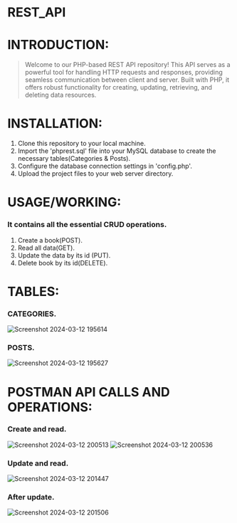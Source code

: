 # REST_API
# INTRODUCTION:
>Welcome to our PHP-based REST API repository! This API serves as a powerful tool for handling HTTP requests and responses, providing seamless communication between client and server. Built with PHP, it offers robust functionality for creating, updating, retrieving, and deleting data resources.
# INSTALLATION:
1. Clone this repository to your local machine.
2. Import the 'phprest.sql' file into your MySQL database to create the necessary tables(Categories & Posts).
3. Configure the database connection settings in 'config.php'.
4. Upload the project files to your web server directory.
# USAGE/WORKING:
### It contains all the essential CRUD operations.
1. Create a book(POST).
2. Read all data(GET).
3. Update the data by its id (PUT).
4. Delete book by its id(DELETE).
# TABLES:
### CATEGORIES.
![Screenshot 2024-03-12 195614](https://github.com/Harshithmn16/REST_API/assets/124524990/d4c00bac-7b94-4bdf-85e5-b3e5b0d63c9b)
### POSTS.
![Screenshot 2024-03-12 195627](https://github.com/Harshithmn16/REST_API/assets/124524990/948064d9-7932-48cc-a507-5aafc9321768)
# POSTMAN API CALLS AND OPERATIONS:
### Create and read.
![Screenshot 2024-03-12 200513](https://github.com/Harshithmn16/REST_API/assets/124524990/69b9296a-de85-4874-9d7f-1bcf1c38aa40)
![Screenshot 2024-03-12 200536](https://github.com/Harshithmn16/REST_API/assets/124524990/832b25c5-eb67-4c61-924c-a93bd744b63e)
### Update and read.
![Screenshot 2024-03-12 201447](https://github.com/Harshithmn16/REST_API/assets/124524990/771d254f-ca66-4227-9c11-7c2c5d391af1)
### After update. 
![Screenshot 2024-03-12 201506](https://github.com/Harshithmn16/REST_API/assets/124524990/2bc549c4-a85c-47f1-af86-aa218552d1dd)




